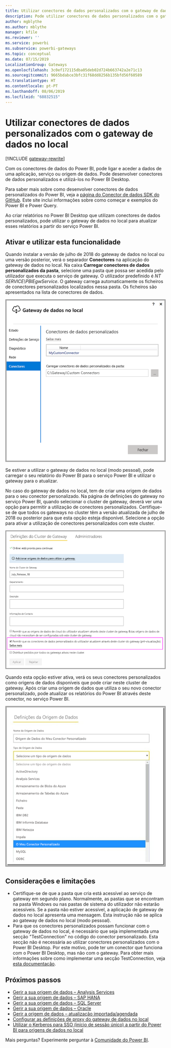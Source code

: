 ```yaml
---
title: Utilizar conectores de dados personalizados com o gateway de dados no local
description: Pode utilizar conectores de dados personalizados com o gateway de dados no local.
author: mgblythe
ms.author: mblythe
manager: kfile
ms.reviewer: ''
ms.service: powerbi
ms.subservice: powerbi-gateways
ms.topic: conceptual
ms.date: 07/15/2019
LocalizationGroup: Gateways
ms.openlocfilehash: 3c0ef172115dba05deb02d724b663742a2e71c13
ms.sourcegitcommit: 9665bdabce3bfc31f68dd8256b135bfd56f60589
ms.translationtype: HT
ms.contentlocale: pt-PT
ms.lasthandoff: 08/06/2019
ms.locfileid: "68832515"
---
```

# <a name="use-custom-data-connectors-with-the-on-premises-data-gateway"></a>Utilizar conectores de dados personalizados com o gateway de dados no local

[!INCLUDE [gateway-rewrite](includes/gateway-rewrite.md)]

Com os conectores de dados do Power BI, pode ligar e aceder a dados de uma aplicação, serviço ou origem de dados. Pode desenvolver conectores de dados personalizados e utilizá-los no Power BI Desktop.

Para saber mais sobre como desenvolver conectores de dados personalizados do Power BI, veja a [página do Conector de dados SDK do GitHub](http://aka.ms/dataconnectors). Este site inclui informações sobre como começar e exemplos do Power BI e Power Query.

Ao criar relatórios no Power BI Desktop que utilizam conectores de dados personalizados, pode utilizar o gateway de dados no local para atualizar esses relatórios a partir do serviço Power BI.

## <a name="enable-and-use-this-capability"></a>Ativar e utilizar esta funcionalidade

Quando instalar a versão de julho de 2018 do gateway de dados no local ou uma versão posterior, verá o separador **Conectores** na aplicação do gateway de dados no local. Na caixa **Carregar conectores de dados personalizados da pasta**, selecione uma pasta que possa ser acedida pelo utilizador que executa o serviço de gateway. O utilizador predefinido é *NT SERVICE\PBIEgwService*. O gateway carrega automaticamente os ficheiros de conectores personalizados localizados nessa pasta. Os ficheiros são apresentados na lista de conectores de dados.

![Conectores de dados personalizados](media/service-gateway-custom-connectors/gateway-onprem-customconnector1.png)

Se estiver a utilizar o gateway de dados no local (modo pessoal), pode carregar o seu relatório do Power BI para o serviço Power BI e utilizar o gateway para o atualizar.

No caso do gateway de dados no local, tem de criar uma origem de dados para o seu conector personalizado. Na página de definições do gateway no serviço Power BI, quando selecionar o cluster de gateway, deverá ver uma opção para permitir a utilização de conectores personalizados. Certifique-se de que todos os gateways no cluster têm a versão atualizada de julho de 2018 ou posterior para que esta opção esteja disponível. Selecione a opção para ativar a utilização de conectores personalizados com este cluster.

![Página Definições do Cluster do Gateway](media/service-gateway-custom-connectors/gateway-onprem-customconnector2.png)

Quando esta opção estiver ativa, verá os seus conectores personalizados como origens de dados disponíveis que pode criar neste cluster de gateway. Após criar uma origem de dados que utiliza o seu novo conector personalizado, pode atualizar os relatórios do Power BI através deste conector, no serviço Power BI.

![Página Definições de Origem de Dados](media/service-gateway-custom-connectors/gateway-onprem-customconnector3.png)

## <a name="considerations-and-limitations"></a>Considerações e limitações

* Certifique-se de que a pasta que cria está acessível ao serviço de gateway em segundo plano. Normalmente, as pastas que se encontram na pasta Windows ou nas pastas de sistema do utilizador não estarão acessíveis. Se a pasta não estiver acessível, a aplicação de gateway de dados no local apresenta uma mensagem. Esta instrução não se aplica ao gateway de dados no local (modo pessoal).
* Para que os conectores personalizados possam funcionar com o gateway de dados no local, é necessário que seja implementada uma secção "TestConnection" no código do conector personalizado. Esta secção não é necessária ao utilizar conectores personalizados com o Power BI Desktop. Por este motivo, pode ter um conector que funciona com o Power BI Desktop, mas não com o gateway. Para obter mais informações sobre como implementar uma secção TestConnection, veja [esta documentação](https://github.com/Microsoft/DataConnectors/blob/master/docs/m-extensions.md#implementing-testconnection-for-gateway-support).

## <a name="next-steps"></a>Próximos passos

* [Gerir a sua origem de dados – Analysis Services](service-gateway-enterprise-manage-ssas.md)  
* [Gerir a sua origem de dados – SAP HANA](service-gateway-enterprise-manage-sap.md)  
* [Gerir a sua origem de dados – SQL Server](service-gateway-enterprise-manage-sql.md)  
* [Gerir a sua origem de dados – Oracle](service-gateway-onprem-manage-oracle.md)  
* [Gerir a origem de dados – atualização importada/agendada](service-gateway-enterprise-manage-scheduled-refresh.md)
* [Configurar as definições de proxy do gateway de dados no local](/data-integration/gateway/service-gateway-proxy)
* [Utilizar o Kerberos para SSO (início de sessão único) a partir do Power BI para origens de dados no local](service-gateway-sso-kerberos.md)  

Mais perguntas? Experimente perguntar à [Comunidade do Power BI](http://community.powerbi.com/).

